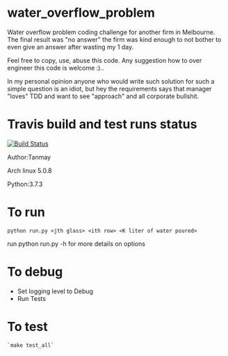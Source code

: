 # water_overflow_problem
Water overflow problem coding challenge for another firm in Melbourne. 
The final result was "no answer" the firm was kind enough to not bother to even give an answer after wasting my 1 day. 

Feel free to copy, use, abuse this code. Any suggestion how to over engineer this code is welcome :).. 

In my personal opinion anyone who would write such solution for such a simple question is an idiot, but hey the requirements says that manager "loves" TDD and 
want to see "approach" and all corporate bullshit.


# Travis build and test runs status 
[![Build Status](https://travis-ci.org/tanmaydattta/water_overflow_problem.svg?branch=master)](https://travis-ci.org/tanmaydattta/water_overflow_problem)



Author:Tanmay

Arch linux 5.0.8

Python:3.7.3

# To run
 `python run.py <jth glass> <ith row> <K liter of water poured>`

 run python run.py -h for more details on options

# To debug
- Set logging level to Debug
- Run Tests

# To test
    `make test_all`
